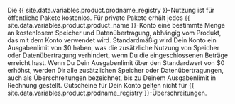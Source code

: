 Die {{ site.data.variables.product.prodname_registry }}-Nutzung ist für öffentliche Pakete kostenlos. Für private Pakete erhält jedes {{ site.data.variables.product.product_name }}-Konto eine bestimmte Menge an kostenlosem Speicher und Datenübertragung, abhängig vom Produkt, das mit dem Konto verwendet wird. Standardmäßig wird Dein Konto ein Ausgabenlimit von $0 haben, was die zusätzliche Nutzung von Speicher oder Datenübertragung verhindert, wenn Du die eingeschlossenen Beträge erreicht hast. Wenn Du Dein Ausgabenlimit über den Standardwert von $0 erhöhst, werden Dir alle zusätzlichen Speicher oder Datenübertragungen, auch als Überschreitungen bezeichnet, bis zu Deinem Ausgabenlimit in Rechnung gestellt. Gutscheine für Dein Konto gelten nicht für {{ site.data.variables.product.prodname_registry }}-Überschreitungen.

